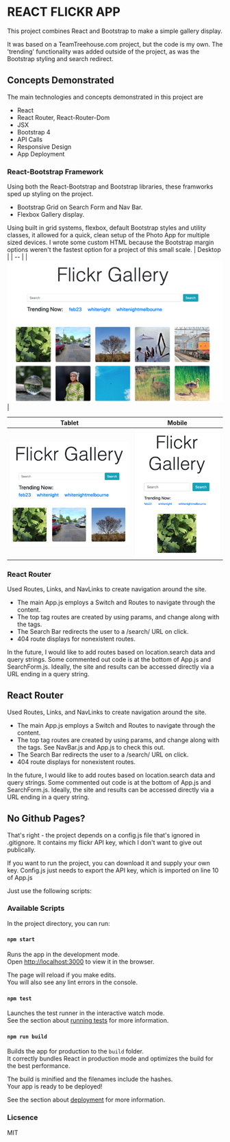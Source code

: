 
# REACT FLICKR APP
This project combines React and Bootstrap to make a simple gallery display.  

It was based on a TeamTreehouse.com project, but the code is my own. The 'trending' functionality was added outside of the project, as was the Bootstrap styling and search redirect. 


## Concepts Demonstrated

The main technologies and concepts demonstrated in this project are
* React
* React Router, React-Router-Dom
* JSX
* Bootstrap 4
* API Calls
* Responsive Design
* App Deployment

### React-Bootstrap Framework

Using both the React-Bootstrap and Bootstrap libraries, these framworks sped up styling on the project. 

* Bootstrap Grid on Search Form and Nav Bar.
* Flexbox Gallery display.

Using built in grid systems, flexbox, default Bootstrap styles and utility classes, it allowed for a quick, clean setup of the Photo App for multiple sized devices. I wrote some custom HTML because the Bootstrap margin options weren't the fastest option for a project of this small scale. 
| Desktop |
| -- |
| ![React Flickr App as seen on desktop](/img/Desktop.png) |

| Tablet| Mobile |
| --- | --- |
| ![React Flickr App as seen on Tablet](/img/Tablet.png) | ![React Flickr App as seen on Mobile](/img/Mobile.png) |


### React Router

Used Routes, Links, and NavLinks to create navigation around the site. 
* The main App.js employs a Switch and Routes to navigate through the content. 
* The top tag routes are created by using params, and change along with the tags. 
* The Search Bar redirects the user to a /search/ URL on click.
* 404 route displays for nonexistent routes.

In the future, I would like to add routes based on location.search data and query strings. Some commented out code is at the bottom of App.js and SearchForm.js. Ideally, the site and results can be accessed directly via a URL ending in a query string. 

## React Router

Used Routes, Links, and NavLinks to create navigation around the site. 
* The main App.js employs a Switch and Routes to navigate through the content. 
* The top tag routes are created by using params, and change along with the tags. See NavBar.js and App.js to check this out.  
* The Search Bar redirects the user to a /search/ URL on click.
* 404 route displays for nonexistent routes.

In the future, I would like to add routes based on location.search data and query strings. Some commented out code is at the bottom of App.js and SearchForm.js. Ideally, the site and results can be accessed directly via a URL ending in a query string. 

## No Github Pages?

That's right - the project depends on a config.js file that's ignored in .gitignore. It contains my flickr API key, which I don't want to give out publically. 

If you want to run the project, you can download it and supply your own key. Config.js just needs to export the API key, which is imported on line 10 of App.js

Just use the following scripts:

### Available Scripts

In the project directory, you can run:

#### `npm start`

Runs the app in the development mode.<br />
Open [http://localhost:3000](http://localhost:3000) to view it in the browser.

The page will reload if you make edits.<br />
You will also see any lint errors in the console.

#### `npm test`

Launches the test runner in the interactive watch mode.<br />
See the section about [running tests](https://facebook.github.io/create-react-app/docs/running-tests) for more information.

#### `npm run build`

Builds the app for production to the `build` folder.<br />
It correctly bundles React in production mode and optimizes the build for the best performance.

The build is minified and the filenames include the hashes.<br />
Your app is ready to be deployed!

See the section about [deployment](https://facebook.github.io/create-react-app/docs/deployment) for more information.

### Licsence 
MIT